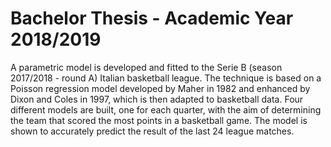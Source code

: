 # Bachelor Thesis - Academic Year 2018/2019

A parametric model is developed and fitted to the Serie B (season 2017/2018 - round A) Italian basketball league. The technique is based on a Poisson regression model developed by Maher in 1982 and enhanced by Dixon and Coles in 1997, which is then adapted to basketball data. Four different models are built, one for each quarter, with the aim of determining the team that scored the most points in a basketball game. The model is shown to accurately predict the result of the last 24 league matches. 
